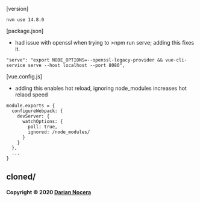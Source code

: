 [version]
```
nvm use 14.8.0
```

[package.json] 
* had issue with openssl when trying to >npm run serve; adding this fixes it. 
```
"serve": "export NODE_OPTIONS=--openssl-legacy-provider && vue-cli-service serve --host localhost --port 8080",
```

[vue.config.js]
 * adding this enables hot reload, ignoring node_modules increases hot relaod speed
```
module.exports = {
  configureWebpack: {
    devServer: {
      watchOptions: {
        poll: true,
        ignored: /node_modules/
      }
    }
  },
  ...
}
  ```



## cloned\/
#### Copyright &copy; 2020 [Darian Nocera](https://www.darnocer.io)

